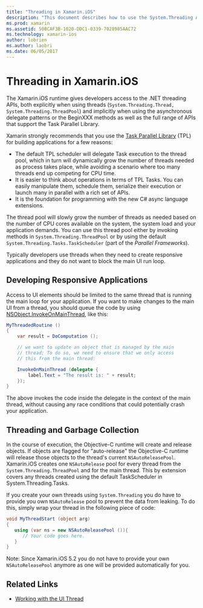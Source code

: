 ```yaml
---
title: "Threading in Xamarin.iOS"
description: "This document describes how to use the System.Threading APIs in a Xamarin.iOS application. It discusses The Task Parallel Library, building responsive applications, and garbage collection."
ms.prod: xamarin
ms.assetid: 50BCAF3B-1020-DDC1-0339-7028985AAC72
ms.technology: xamarin-ios
author: lobrien
ms.author: laobri
ms.date: 06/05/2017
---
```


# Threading in Xamarin.iOS

The Xamarin.iOS runtime gives developers access to the
	.NET threading APIs, both explicitly when using threads
	(`System.Threading.Thread, System.Threading.ThreadPool`)
	and implicitly when using the asynchronous delegate patterns or
	the BeginXXX methods as well as the full range of APIs that
	support the Task Parallel Library.



Xamarin strongly recommends that you use
	the [Task Parallel Library](https://msdn.microsoft.com/library/dd460717.aspx) (TPL) for building applications for a few reasons:
-  The default TPL scheduler will delegate Task execution to the thread pool, which in turn will dynamically grow the number of threads needed as process takes place, while avoiding a scenario where too many threads end up competing for CPU time. 
-  It is easier to think about operations in terms of TPL Tasks. You can easily manipulate them, schedule them, serialize their execution or launch many in parallel with a rich set of APIs. 
-  It is the foundation for programming with the new C# async language extensions. 


The thread pool will slowly grow the number of threads
	as needed based on the number of CPU cores available on the
	system, the system load and your application demands. You can
	use this thread pool either by invoking methods in `System.Threading.ThreadPool` or by using the default `System.Threading.Tasks.TaskScheduler` (part of the *Parallel Frameworks*).

Typically developers use threads when they need to create
	responsive applications and they do not want to block the main
	UI run loop.

 <a name="Developing_Responsive_Applications" />


## Developing Responsive Applications

Access to UI elements should be limited to the same thread
	that is running the main loop for your application. If you
	want to make changes to the main UI from a thread, you should
	queue the code by using [NSObject.InvokeOnMainThread](xref:Foundation.NSObject), like this:

```csharp
MyThreadedRoutine ()  
{  
    var result = DoComputation ();  

    // we want to update an object that is managed by the main
    // thread; To do so, we need to ensure that we only access
    // this from the main thread:

    InvokeOnMainThread (delegate {  
        label.Text = "The result is: " + result;  
    });
}
```

The above invokes the code inside the delegate in the
	context of the main thread, without causing any race
	conditions that could potentially crash your application.

 <a name="Threading_and_Garbage_Collection" />


## Threading and Garbage Collection

In the course of execution, the Objective-C runtime will
	create and release objects. If objects are flagged for
	"auto-release" the Objective-C runtime will release those
	objects to the thread's current `NSAutoReleasePool`. Xamarin.iOS
	creates one `NSAutoRelease` pool for every thread from the `System.Threading.ThreadPool` and for the main thread. This by
	extension covers any threads created using the default
	TaskScheduler in System.Threading.Tasks.

If you create your own threads using `System.Threading` you
	do have to provide you own `NSAutoRelease` pool to prevent the
	data from leaking. To do this, simply wrap your thread in the
	following piece of code:

```csharp
void MyThreadStart (object arg)
{
   using (var ns = new NSAutoReleasePool ()){
      // Your code goes here.
   }
}
```

Note: Since Xamarin.iOS 5.2 you do not have to provide your own `NSAutoReleasePool` anymore as one will be provided
	automatically for you.


## Related Links

- [Working with the UI Thread](~/ios/user-interface/ios-ui/ui-thread.md)
